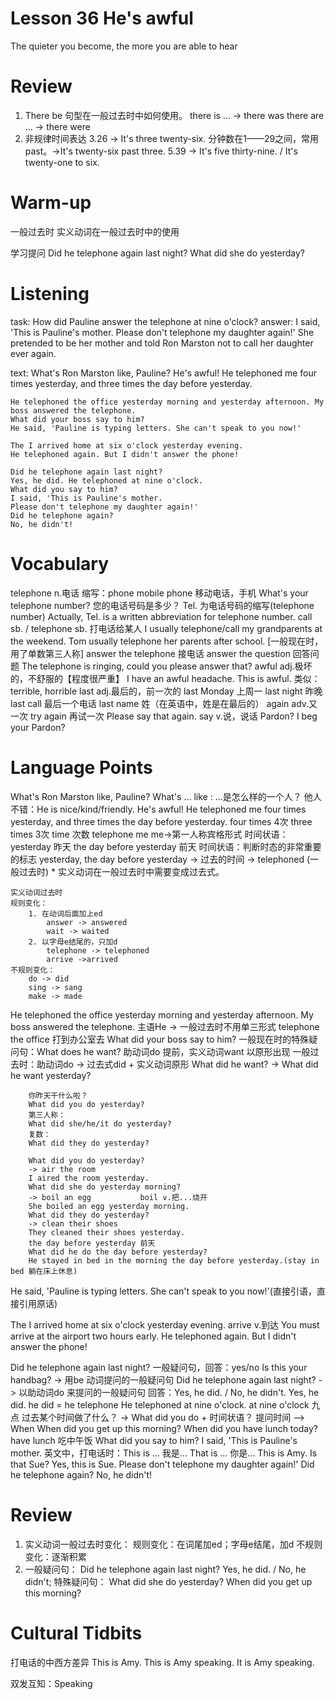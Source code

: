 # Lesson 36 He's awful

The quieter you become, the more you are able to hear

# Review

1. There be 句型在一般过去时中如何使用。
there is ... -> there was
there are ... -> there were
2. 非规律时间表达
3.26 -> It's three twenty-six.
分钟数在1——29之间，常用past。->It's twenty-six past three.
5.39 -> It's five thirty-nine. / It's twenty-one to six.

# Warm-up

一般过去时
实义动词在一般过去时中的使用

学习提问
Did he telephone again last night?
What did she do yesterday?

# Listening

task:
    How did Pauline answer the telephone at nine o'clock?
answer:
    I said, 'This is Pauline's mother. Please don't telephone my daughter again!'
    She pretended to be her mother and told Ron Marston not to call her daughter ever again.

text:
    What's Ron Marston like, Pauline?
    He's awful!
    He telephoned me four times yesterday, and three times the day before yesterday.

    He telephoned the office yesterday morning and yesterday afternoon. My boss answered the telephone.
    What did your boss say to him?
    He said, 'Pauline is typing letters. She can't speak to you now!'

    The I arrived home at six o'clock yesterday evening.
    He telephoned again. But I didn't answer the phone!

    Did he telephone again last night?
    Yes, he did. He telephoned at nine o'clock.
    What did you say to him?
    I said, 'This is Pauline's mother.
    Please don't telephone my daughter again!'
    Did he telephone again?
    No, he didn't!

# Vocabulary

telephone n.电话
    缩写：phone
    mobile phone 移动电话，手机
    What's your telephone number? 您的电话号码是多少？
    Tel. 为电话号码的缩写(telephone number) 
    Actually, Tel. is a written abbreviation for telephone number.
    call sb. / telephone sb. 打电话给某人
        I usually telephone/call my grandparents at the weekend.
        Tom usually telephone her parents after school.
        [一般现在时，用了单数第三人称]
    answer the telephone 接电话
    answer the question 回答问题
        The telephone is ringing, could you please answer that?
awful adj.极坏的，不舒服的【程度很严重】
    I have an awful headache.
    This is awful.
    类似：terrible, horrible
last adj.最后的，前一次的
    last Monday 上周一
    last night 昨晚
    last call 最后一个电话
    last name 姓（在英语中，姓是在最后的）
again adv.又一次
    try again 再试一次
    Please say that again.
    say v.说，说话
    Pardon? I beg your Pardon?

# Language Points

What's Ron Marston like, Pauline?
    What's ... like : ...是怎么样的一个人？
    他人不错：He is nice/kind/friendly.
He's awful!
He telephoned me four times yesterday, and three times the day before yesterday.
    four times 4次
    three times 3次
    time 次数
    telephone me  me->第一人称宾格形式
    时间状语：yesterday 昨天
            the day before yesterday 前天
    时间状语：判断时态的非常重要的标志
    yesterday, the day before yesterday -> 过去的时间
    -> telephoned (一般过去时)
    * 实义动词在一般过去时中需要变成过去式。
    
    实义动词过去时
    规则变化：
        1. 在动词后面加上ed
            answer -> answered
            wait -> waited
        2. 以字母e结尾的，只加d
            telephone -> telephoned
            arrive ->arrived
    不规则变化：
        do -> did
        sing -> sang
        make -> made

He telephoned the office yesterday morning and yesterday afternoon. My boss answered the telephone.
    主语He -> 一般过去时不用单三形式
    telephone the office 打到办公室去
What did your boss say to him?
    一般现在时的特殊疑问句：What does he want?
    助动词do 提前，实义动词want 以原形出现
    一般过去时：助动词do -> 过去式did + 实义动词原形
        What did he want?
        -> What did he want yesterday?

        你昨天干什么啦？
        What did you do yesterday?
        第三人称：
        What did she/he/it do yesterday?
        复数：
        What did they do yesterday?

        What did you do yesterday?
        -> air the room
        I aired the room yesterday.
        What did she do yesterday morning?
        -> boil an egg           boil v.把...烧开
        She boiled an egg yesterday morning.
        What did they do yesterday?
        -> clean their shoes
        They cleaned their shoes yesterday.
        the day before yesterday 前天
        What did he do the day before yesterday?
        He stayed in bed in the morning the day before yesterday.(stay in bed 躺在床上休息)
He said, 'Pauline is typing letters. She can't speak to you now!'(直接引语，直接引用原话)

The I arrived home at six o'clock yesterday evening.
    arrive v.到达
    You must arrive at the airport two hours early.
He telephoned again. But I didn't answer the phone!

Did he telephone again last night?
    一般疑问句，回答：yes/no
    Is this your handbag?
    -> 用be 动词提问的一般疑问句
    Did he telephone again last night?
    -> 以助动词do 来提问的一般疑问句
    回答：Yes, he did. / No, he didn't.
Yes, he did.
    he did = he telephone
He telephoned at nine o'clock.
    at nine o'clock 九点
    过去某个时间做了什么？ -> What did you do + 时间状语？
    提问时间 --> When
        When did you get up this morning?
        When did you have lunch today?
            have lunch 吃中午饭
What did you say to him?
I said, 'This is Pauline's mother.
    英文中，打电话时：This is ... 我是...
    That is ... 你是...
        This is Amy. Is that Sue?
        Yes, this is Sue.
Please don't telephone my daughter again!'
Did he telephone again?
No, he didn't!

# Review

1. 实义动词一般过去时变化：
    规则变化：在词尾加ed；字母e结尾，加d
    不规则变化：逐渐积累
2. 一般疑问句：
    Did he telephone again last night?
    Yes, he did. / No, he didn't;
特殊疑问句：
    What did she do yesterday?
    When did you get up this morning?

# Cultural Tidbits

打电话的中西方差异
This is Amy.
This is Amy speaking.
It is Amy speaking.

双发互知：Speaking
